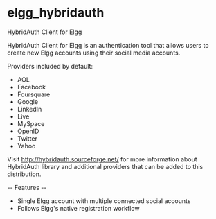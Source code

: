 elgg_hybridauth
===============

HybridAuth Client for Elgg

HybridAuth Client for Elgg is an authentication tool that allows users to create new Elgg accounts using their social media accounts.

Providers included by default:
- AOL
- Facebook
- Foursquare
- Google
- LinkedIn
- Live
- MySpace
- OpenID
- Twitter
- Yahoo

Visit http://hybridauth.sourceforge.net/ for more information about HybridAuth library and additional providers that can be added to this distribution.

-- Features --

- Single Elgg account with multiple connected social accounts
- Follows Elgg's native registration workflow